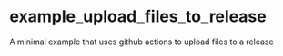 # example_upload_files_to_release
A minimal example that uses github actions to upload files to a release
